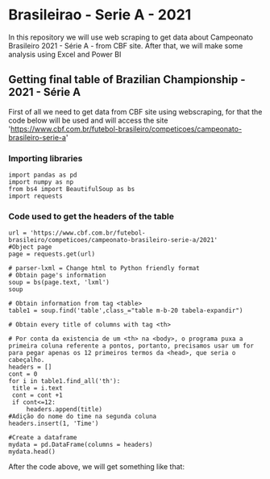 # Brasileirao - Serie A - 2021
In this repository we will use web scraping to get data about Campeonato Brasileiro 2021 - Série A - from CBF site. After that, we will make some analysis using Excel and Power BI

## Getting final table of Brazilian Championship - 2021 - Série A
First of all we need to get data from CBF site using webscraping, for that the code below will be used and will access the site 'https://www.cbf.com.br/futebol-brasileiro/competicoes/campeonato-brasileiro-serie-a'

### Importing libraries 
```
import pandas as pd
import numpy as np
from bs4 import BeautifulSoup as bs
import requests
```

### Code used to get the headers of the table 
```
url = 'https://www.cbf.com.br/futebol-brasileiro/competicoes/campeonato-brasileiro-serie-a/2021'
#Object page
page = requests.get(url)

# parser-lxml = Change html to Python friendly format
# Obtain page's information
soup = bs(page.text, 'lxml')
soup

# Obtain information from tag <table>
table1 = soup.find('table',class_="table m-b-20 tabela-expandir")

# Obtain every title of columns with tag <th>

# Por conta da existencia de um <th> na <body>, o programa puxa a primeira coluna referente a pontos, portanto, precisamos usar um for para pegar apenas os 12 primeiros termos da <head>, que seria o cabeçalho. 
headers = []
cont = 0
for i in table1.find_all('th'):
 title = i.text
 cont = cont +1
 if cont<=12:
     headers.append(title)
#Adição do nome do time na segunda coluna
headers.insert(1, 'Time')

#Create a dataframe
mydata = pd.DataFrame(columns = headers)
mydata.head()
```
After the code above, we will get something like that:

